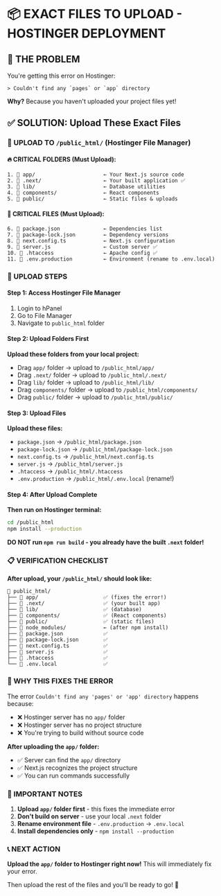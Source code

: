 # 📦 EXACT FILES TO UPLOAD - HOSTINGER DEPLOYMENT

## 🎯 THE PROBLEM
You're getting this error on Hostinger:
```
> Couldn't find any `pages` or `app` directory
```

**Why?** Because you haven't uploaded your project files yet!

## ✅ SOLUTION: Upload These Exact Files

### 📁 UPLOAD TO `/public_html/` (Hostinger File Manager)

#### 🔥 CRITICAL FOLDERS (Must Upload):
```
1. 📁 app/                      ← Your Next.js source code
2. 📁 .next/                    ← Your built application ✅
3. 📁 lib/                      ← Database utilities
4. 📁 components/               ← React components  
5. 📁 public/                   ← Static files & uploads
```

#### 📄 CRITICAL FILES (Must Upload):
```
6. 📄 package.json              ← Dependencies list
7. 📄 package-lock.json         ← Dependency versions
8. 📄 next.config.ts            ← Next.js configuration
9. 📄 server.js                 ← Custom server ✅
10. 📄 .htaccess                ← Apache config ✅
11. 📄 .env.production          ← Environment (rename to .env.local)
```

### 🚀 UPLOAD STEPS

#### Step 1: Access Hostinger File Manager
1. Login to hPanel
2. Go to File Manager
3. Navigate to `public_html` folder

#### Step 2: Upload Folders First
**Upload these folders from your local project:**
- Drag `app/` folder → upload to `/public_html/app/`
- Drag `.next/` folder → upload to `/public_html/.next/`
- Drag `lib/` folder → upload to `/public_html/lib/`
- Drag `components/` folder → upload to `/public_html/components/`
- Drag `public/` folder → upload to `/public_html/public/`

#### Step 3: Upload Files
**Upload these files:**
- `package.json` → `/public_html/package.json`
- `package-lock.json` → `/public_html/package-lock.json`
- `next.config.ts` → `/public_html/next.config.ts`
- `server.js` → `/public_html/server.js`
- `.htaccess` → `/public_html/.htaccess`
- `.env.production` → `/public_html/.env.local` (rename!)

#### Step 4: After Upload Complete
**Then run on Hostinger terminal:**
```bash
cd /public_html
npm install --production
```

**DO NOT run `npm run build` - you already have the built `.next` folder!**

### 📋 VERIFICATION CHECKLIST

**After upload, your `/public_html/` should look like:**
```
📁 public_html/
├── 📁 app/                     ✅ (fixes the error!)
├── 📁 .next/                   ✅ (your built app)
├── 📁 lib/                     ✅ (database)
├── 📁 components/              ✅ (React components)
├── 📁 public/                  ✅ (static files)
├── 📁 node_modules/            ← (after npm install)
├── 📄 package.json             ✅
├── 📄 package-lock.json        ✅
├── 📄 next.config.ts           ✅
├── 📄 server.js                ✅
├── 📄 .htaccess                ✅
└── 📄 .env.local               ✅
```

### 🎯 WHY THIS FIXES THE ERROR

The error `Couldn't find any 'pages' or 'app' directory` happens because:
- ❌ Hostinger server has no `app/` folder
- ❌ Hostinger server has no project structure
- ❌ You're trying to build without source code

**After uploading the `app/` folder:**
- ✅ Server can find the `app/` directory
- ✅ Next.js recognizes the project structure
- ✅ You can run commands successfully

### 🚨 IMPORTANT NOTES

1. **Upload `app/` folder first** - this fixes the immediate error
2. **Don't build on server** - use your local `.next` folder
3. **Rename environment file** - `.env.production` → `.env.local`
4. **Install dependencies only** - `npm install --production`

### 📞 NEXT ACTION

**Upload the `app/` folder to Hostinger right now!** This will immediately fix your error.

Then upload the rest of the files and you'll be ready to go! 🚀